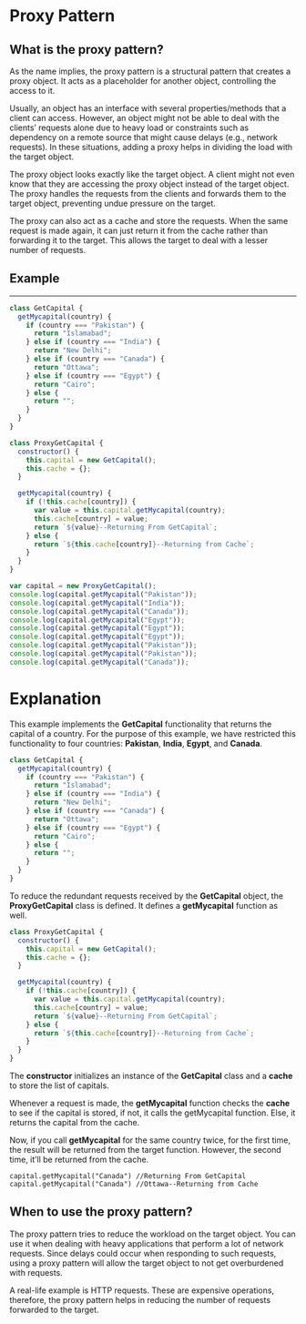 # Proxy Pattern

## What is the proxy pattern?

As the name implies, the proxy pattern is a structural pattern that creates a proxy object. It acts as a placeholder for another object, controlling the access to it.

Usually, an object has an interface with several properties/methods that a client can access. However, an object might not be able to deal with the clients’ requests alone due to heavy load or constraints such as dependency on a remote source that might cause delays (e.g., network requests). In these situations, adding a proxy helps in dividing the load with the target object.

The proxy object looks exactly like the target object. A client might not even know that they are accessing the proxy object instead of the target object. The proxy handles the requests from the clients and forwards them to the target object, preventing undue pressure on the target.

The proxy can also act as a cache and store the requests. When the same request is made again, it can just return it from the cache rather than forwarding it to the target. This allows the target to deal with a lesser number of requests.

## Example

---

```javascript
class GetCapital {
  getMycapital(country) {
    if (country === "Pakistan") {
      return "Islamabad";
    } else if (country === "India") {
      return "New Delhi";
    } else if (country === "Canada") {
      return "Ottawa";
    } else if (country === "Egypt") {
      return "Cairo";
    } else {
      return "";
    }
  }
}

class ProxyGetCapital {
  constructor() {
    this.capital = new GetCapital();
    this.cache = {};
  }

  getMycapital(country) {
    if (!this.cache[country]) {
      var value = this.capital.getMycapital(country);
      this.cache[country] = value;
      return `${value}--Returning From GetCapital`;
    } else {
      return `${this.cache[country]}--Returning from Cache`;
    }
  }
}

var capital = new ProxyGetCapital();
console.log(capital.getMycapital("Pakistan"));
console.log(capital.getMycapital("India"));
console.log(capital.getMycapital("Canada"));
console.log(capital.getMycapital("Egypt"));
console.log(capital.getMycapital("Egypt"));
console.log(capital.getMycapital("Egypt"));
console.log(capital.getMycapital("Pakistan"));
console.log(capital.getMycapital("Pakistan"));
console.log(capital.getMycapital("Canada"));
```

# Explanation

This example implements the **GetCapital** functionality that returns the capital of a country. For the purpose of this example, we have restricted this functionality to four countries: **Pakistan**, **India**, **Egypt**, and **Canada**.

```javascript
class GetCapital {
  getMycapital(country) {
    if (country === "Pakistan") {
      return "Islamabad";
    } else if (country === "India") {
      return "New Delhi";
    } else if (country === "Canada") {
      return "Ottawa";
    } else if (country === "Egypt") {
      return "Cairo";
    } else {
      return "";
    }
  }
}
```

To reduce the redundant requests received by the **GetCapital** object, the **ProxyGetCapital** class is defined. It defines a **getMycapital** function as well.

```javascript
class ProxyGetCapital {
  constructor() {
    this.capital = new GetCapital();
    this.cache = {};
  }

  getMycapital(country) {
    if (!this.cache[country]) {
      var value = this.capital.getMycapital(country);
      this.cache[country] = value;
      return `${value}--Returning From GetCapital`;
    } else {
      return `${this.cache[country]}--Returning from Cache`;
    }
  }
}
```

The **constructor** initializes an instance of the **GetCapital** class and a **cache** to store the list of capitals.

Whenever a request is made, the **getMycapital** function checks the **cache** to see if the capital is stored, if not, it calls the getMycapital function. Else, it returns the capital from the cache.

Now, if you call **getMycapital** for the same country twice, for the first time, the result will be returned from the target function. However, the second time, it’ll be returned from the cache.

```
capital.getMycapital("Canada") //Returning From GetCapital
capital.getMycapital("Canada") //Ottawa--Returning from Cache

```

## When to use the proxy pattern?

The proxy pattern tries to reduce the workload on the target object. You can use it when dealing with heavy applications that perform a lot of network requests. Since delays could occur when responding to such requests, using a proxy pattern will allow the target object to not get overburdened with requests.

A real-life example is HTTP requests. These are expensive operations, therefore, the proxy pattern helps in reducing the number of requests forwarded to the target.
